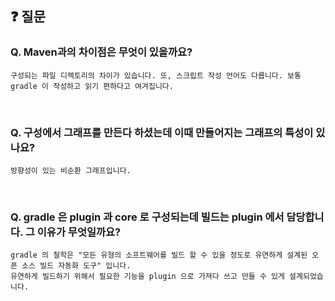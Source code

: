 ## ❓ 질문
### ******Q. Maven과의 차이점은 무엇이 있을까요?******
```
구성되는 파일 디렉토리의 차이가 있습니다. 또, 스크립트 작성 언어도 다릅니다. 보통 gradle 이 작성하고 읽기 편하다고 여겨집니다.
```

<br>

### ******Q. 구성에서 그래프를 만든다 하셨는데 이때 만들어지는 그래프의 특성이 있나요?******
```
방향성이 있는 비순환 그래프입니다.
```
<br>

### **Q. gradle 은 plugin 과 core 로 구성되는데 빌드는 plugin 에서 담당합니다. 그 이유가 무엇일까요?**
```
gradle 의 철학은 "모든 유형의 소프트웨어를 빌드 할 수 있을 정도로 유연하게 설계된 오픈 소스 빌드 자동화 도구" 입니다.
유연하게 빌드하기 위해서 필요한 기능을 plugin 으로 가져다 쓰고 만들 수 있게 설계되었습니다.
```

